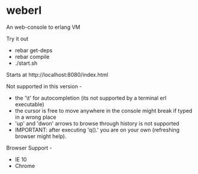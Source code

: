 weberl
======

An web-console to erlang VM

Try it out
* rebar get-deps
* rebar compile
* ./start.sh

Starts at http://localhost:8080/index.html

Not supported in this version -
- the '\t' for autocompletion (its not supported by a terminal erl executable)
- the cursor is free to move anywhere in the console might break if typed in a wrong place
- 'up' and 'dwon' arrows to browse through history is not supported
- IMPORTANT: after executing 'q().' you are on your own (refreshing browser might help).

Browser Support -
- IE 10
- Chrome

